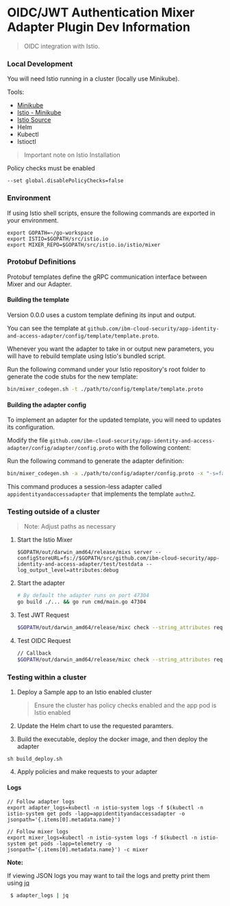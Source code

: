 # OIDC/JWT Authentication Mixer Adapter Plugin Dev Information

> OIDC integration with Istio.

### Local Development

You will need Istio running in a cluster (locally use Minikube). 

Tools:
- [Minikube](https://kubernetes.io/docs/tasks/tools/install-minikube/)
- [Istio - Minikube](https://istio.io/docs/setup/kubernetes/prepare/platform-setup/minikube/)
- [Istio Source](https://github.com/istio/istio)
- Helm
- Kubectl
- Istioctl

> Important note on Istio Installation 

Policy checks must be enabled
```
--set global.disablePolicyChecks=false
```

### Environment

If using Istio shell scripts, ensure the following commands are exported in your environment.

```
export GOPATH=~/go-workspace
export ISTIO=$GOPATH/src/istio.io
export MIXER_REPO=$GOPATH/src/istio.io/istio/mixer
```

### Protobuf Definitions

Protobuf templates define the gRPC communication interface between Mixer and our Adapter. 

#### Building the template

Version 0.0.0 uses a custom template defining its input and output.

You can see the template at `github.com/ibm-cloud-security/app-identity-and-access-adapter/config/template/template.proto`.

Whenever you want the adapter to take in or output new parameters, you will have to rebuild template using Istio's bundled script.

Run the following command under your Istio repository's root folder to generate the code stubs for the new template:

```bash
bin/mixer_codegen.sh -t ./path/to/config/template/template.proto
```

#### Building the adapter config

To implement an adapter for the updated template, you will need to updates its configuration. 

Modify the file `github.com/ibm-cloud-security/app-identity-and-access-adapter/config/adapter/config.proto` with the following content:

Run the following command to generate the adapter definition:

```bash
bin/mixer_codegen.sh -a ./path/to/config/adapter/config.proto -x "-s=false -n appidentityandaccessadapter -t authnZ"
```

This command produces a session-less adapter called `appidentityandaccessadapter` that implements the template `authnZ`.

### Testing outside of a cluster

> Note: Adjust paths as necessary

1. Start the Istio Mixer

    ```
    $GOPATH/out/darwin_amd64/release/mixs server --configStoreURL=fs://$GOPATH/src/github.com/ibm-cloud-security/app-identity-and-access-adapter/test/testdata --log_output_level=attributes:debug
    ```

2. Start the adapter
    
    ```bash
    # By default the adapter runs on port 47304
    go build ./... && go run cmd/main.go 47304
    ```

3. Test JWT Request

    ```bash
    $GOPATH/out/darwin_amd64/release/mixc check --string_attributes request.url_path=/api,request.method=GET,destination.service.name=svc-sample-app,destination.service.namespace=sample-app --stringmap_attributes "request.headers=authorization:Bearer eyJhbGciOiJSUzI1NiIsInR5cCI6IkpXVCIsImtpZCI6ImFwcElkLTcxYjM0ODkwLWE5NGYtNGVmMi1hNGI2LWNlMDk0YWE2ODA5Mi0yMDE4LTA4LTAyVDExOjUzOjM2LjQ5NyIsInZlciI6NH0.eyJpc3MiOiJodHRwczovL2V1LWdiLmFwcGlkLnRlc3QuY2xvdWQuaWJtLmNvbS9vYXV0aC92NC83MWIzNDg5MC1hOTRmLTRlZjItYTRiNi1jZTA5NGFhNjgwOTIiLCJleHAiOjE1NjEwMDU5ODEsImF1ZCI6WyJmMTZhZTViNy0wNmZmLTQxOTEtOWE2Ny0zN2EwNmNiNzEwYWQiXSwic3ViIjoiZjE2YWU1YjctMDZmZi00MTkxLTlhNjctMzdhMDZjYjcxMGFkIiwiYW1yIjpbImFwcGlkX2NsaWVudF9jcmVkZW50aWFscyJdLCJpYXQiOjE1NjEwMDIzODEsInRlbmFudCI6IjcxYjM0ODkwLWE5NGYtNGVmMi1hNGI2LWNlMDk0YWE2ODA5MiIsInNjb3BlIjoiYXBwaWRfZGVmYXVsdCJ9.QxjshCrPB5Ewr-Xt9JB75LzpTCnPhZv2nb4KbhiI2z4XpNOPJAfYyiaRon_IZJERc9aggVOjUzg8q9M3PFNY4HCVc7yTzKDNjlxDX4Cy_I0VsMjq1j_zSodLAO_JNKrdw-eUhAaZm2dusqegju-RjYYQaRLvdl04ULtwyA7j1M42Pa-ucwSZy0cWkQl1ucNVR4ydYQQtX81dliauRL3m605vkW0cjFYeMJvLWluoeMfbmBQAEINl4Vgd6LeZmiR0rFKKHtOptc8ZISqrnWULEZPVDkg2A3KKcW5sXyf-dtb2UpXJCf66-auwYYgCJ7rzjxrblSji3aK4DucZHDxEBA"    
    ```
        
4. Test OIDC Request
    
    ```bash 
    // Callback    
    $GOPATH/out/darwin_amd64/release/mixc check --string_attributes request.url_path=/web/home/oidc/callback,request.method=GET,destination.service.name=svc-sample-app,destination.service.namespace=sample-app --stringmap_attributes "request.query_params=code:OKVBoNZcnzbeYXOOY399xuKd61xFqc"    ```
    ```
    
### Testing within a cluster

1. Deploy a Sample app to an Istio enabled cluster
    > Ensure the cluster has policy checks enabled and the app pod is Istio enabled

2. Update the Helm chart to use the requested paramters.

3. Build the executable, deploy the docker image, and then deploy the adapter

`sh build_deploy.sh`
   
4. Apply policies and make requests to your adapter

#### Logs

```
// Follow adapter logs
export adapter_logs=kubectl -n istio-system logs -f $(kubectl -n istio-system get pods -lapp=appidentityandaccessadapter -o jsonpath='{.items[0].metadata.name}')

// Follow mixer logs
export mixer_logs=kubectl -n istio-system logs -f $(kubectl -n istio-system get pods -lapp=telemetry -o jsonpath='{.items[0].metadata.name}') -c mixer
```

**Note:** 
   
   If viewing JSON logs you may want to tail the logs and pretty print them using [jq](https://brewinstall.org/install-jq-on-mac-with-brew/)
   
   ```bash
    $ adapter_logs | jq
   ```
